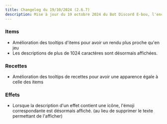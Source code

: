 ```yaml
---
title: Changelog du 19/10/2024 (2.6.7)
description: Mise à jour du 19 octobre 2024 du Bot Discord E-bou, l'encyclopédie DOFUS la plus complète sur Discord.
---
```


### Items
- Amélioration des tooltips d'items pour avoir un rendu plus proche qu'en jeu
- Les descriptions de plus de 1024 caractères sont désormais affichées.
### Recettes
- Amélioration des tooltips de recettes pour avoir une apparence égale à celle des items
### Effets
- Lorsque la description d'un effet contient une icône, l'émoji correspondante est désormais affiché. (au lieu de supprimer le texte permettant de l'afficher)